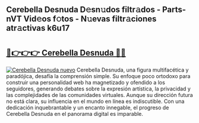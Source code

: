 ## Cerebella Desnuda D𝚎sn𝚞dos filtr𝚊dos - Parts-nVT Vid𝚎os f𝚘tos - N𝚞evas filtr𝚊ciones atr𝚊ctivas k6u17

# <h2><a href="http://mb2e3zd.tromn.icu/?c=Cerebella+Desnuda">🔗👉👉👉 Cerebella Desnuda 🔗🔗</a></h2>

[![Cerebella Desnuda nuevo](https://i.imgur.com/pEAQMta.gif)](http://mb2e3zd.tromn.icu/?c=Cerebella+Desnuda)
Cerebella Desnuda, una figura multifacética y paradójica, desafía la comprensión simple. Su enfoque poco ortodoxo para construir una personalidad web ha magnetizado y ofendido a los seguidores, generando debates sobre la expresión artística, la privacidad y las complejidades de las comunidades virtuales. Aunque su dirección futura no está clara, su influencia en el mundo en línea es indiscutible. Con una dedicación inquebrantable y un encanto innegable, el progreso de Cerebella Desnuda en el panorama digital es imparable.
